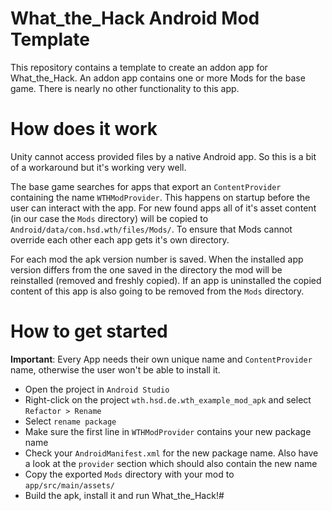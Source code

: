 # What\_the\_Hack Android Mod Template

This repository contains a template to create an addon app for What_the_Hack.
An addon app contains one or more Mods for the base game. There is nearly no other functionality to this app.

# How does it work
Unity cannot access provided files by a native Android app. So this is a bit of a workaround but it's working very well. 

The base game searches for apps that export an `ContentProvider` containing the name `WTHModProvider`. This happens on startup before the user can interact with the app. For new found apps all of it's asset content (in our case the `Mods` directory) will be copied to `Android/data/com.hsd.wth/files/Mods/`. To ensure that Mods cannot override each other each app gets it's own directory. 

For each mod the apk version number is saved. When the installed app version differs from the one saved in the directory the mod will be reinstalled (removed and freshly copied). If an app is uninstalled the copied content of this app is also going to be removed from the `Mods` directory.

# How to get started
**Important**: Every App needs their own unique name and `ContentProvider` name, otherwise the user won't be able to install it.

- Open the project in `Android Studio`
- Right-click on the project `wth.hsd.de.wth_example_mod_apk` and select `Refactor > Rename`
- Select `rename package`
- Make sure the first line in `WTHModProvider` contains your new package name
- Check your `AndroidManifest.xml` for the new package name. Also have a look at the `provider` section which should also contain the new name
- Copy the exported `Mods` directory with your mod to `app/src/main/assets/`
- Build the apk, install it and run What_the_Hack!#